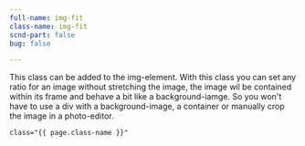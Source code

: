 ```yaml
---
full-name: img-fit
class-name: img-fit
scnd-part: false
bug: false

---
```

This class can be added to the img-element. With this class you can set any ratio for an image without stretching the image, the image wil be contained within its frame and behave a bit like a background-iamge. So you won't have to use a div with a background-image, a container or manually crop the image in a photo-editor.

```
class="{{ page.class-name }}"
```